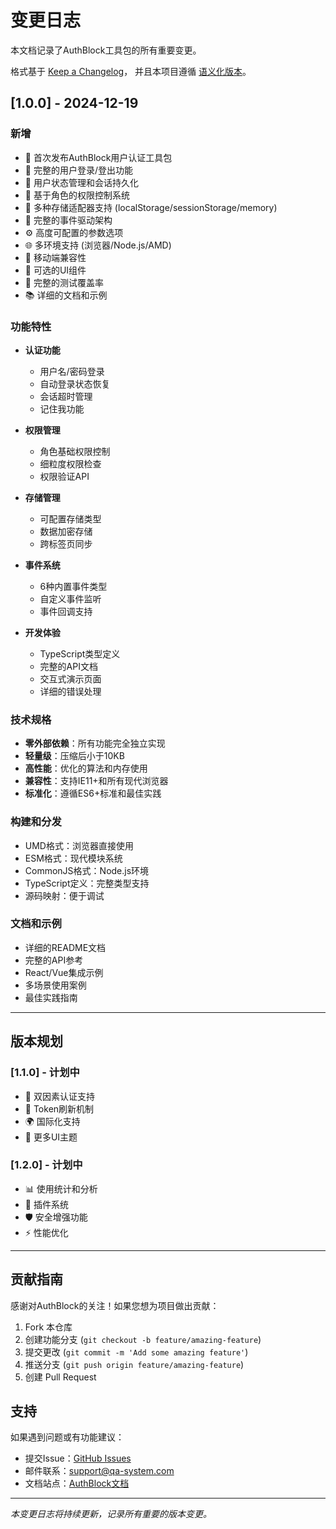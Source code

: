 # 变更日志

本文档记录了AuthBlock工具包的所有重要变更。

格式基于 [Keep a Changelog](https://keepachangelog.com/zh-CN/1.0.0/)，
并且本项目遵循 [语义化版本](https://semver.org/lang/zh-CN/)。

## [1.0.0] - 2024-12-19

### 新增
- 🎉 首次发布AuthBlock用户认证工具包
- 🔐 完整的用户登录/登出功能
- 👤 用户状态管理和会话持久化
- 🔑 基于角色的权限控制系统
- 💾 多种存储适配器支持 (localStorage/sessionStorage/memory)
- 🎯 完整的事件驱动架构
- ⚙️ 高度可配置的参数选项
- 🌐 多环境支持 (浏览器/Node.js/AMD)
- 📱 移动端兼容性
- 🎨 可选的UI组件
- 🧪 完整的测试覆盖率
- 📚 详细的文档和示例

### 功能特性
- **认证功能**
  - 用户名/密码登录
  - 自动登录状态恢复
  - 会话超时管理
  - 记住我功能
  
- **权限管理**
  - 角色基础权限控制
  - 细粒度权限检查
  - 权限验证API
  
- **存储管理**
  - 可配置存储类型
  - 数据加密存储
  - 跨标签页同步
  
- **事件系统**
  - 6种内置事件类型
  - 自定义事件监听
  - 事件回调支持
  
- **开发体验**
  - TypeScript类型定义
  - 完整的API文档
  - 交互式演示页面
  - 详细的错误处理

### 技术规格
- **零外部依赖**：所有功能完全独立实现
- **轻量级**：压缩后小于10KB
- **高性能**：优化的算法和内存使用
- **兼容性**：支持IE11+和所有现代浏览器
- **标准化**：遵循ES6+标准和最佳实践

### 构建和分发
- UMD格式：浏览器直接使用
- ESM格式：现代模块系统
- CommonJS格式：Node.js环境
- TypeScript定义：完整类型支持
- 源码映射：便于调试

### 文档和示例
- 详细的README文档
- 完整的API参考
- React/Vue集成示例
- 多场景使用案例
- 最佳实践指南

---

## 版本规划

### [1.1.0] - 计划中
- 🔐 双因素认证支持
- 🔄 Token刷新机制
- 🌍 国际化支持
- 🎨 更多UI主题

### [1.2.0] - 计划中
- 📊 使用统计和分析
- 🔌 插件系统
- 🛡️ 安全增强功能
- ⚡ 性能优化

---

## 贡献指南

感谢对AuthBlock的关注！如果您想为项目做出贡献：

1. Fork 本仓库
2. 创建功能分支 (`git checkout -b feature/amazing-feature`)
3. 提交更改 (`git commit -m 'Add some amazing feature'`)
4. 推送分支 (`git push origin feature/amazing-feature`)
5. 创建 Pull Request

## 支持

如果遇到问题或有功能建议：

- 提交Issue：[GitHub Issues](https://github.com/qa-system/auth-block-toolkit/issues)
- 邮件联系：support@qa-system.com
- 文档站点：[AuthBlock文档](https://auth-block.qa-system.com)

---

*本变更日志将持续更新，记录所有重要的版本变更。* 